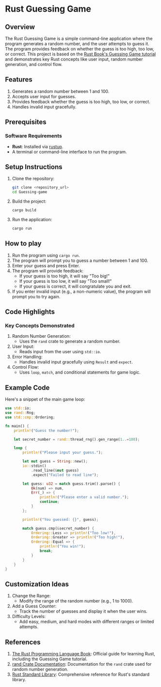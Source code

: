 # Rust Guessing Game
## Overview
The Rust Guessing Game is a simple command-line application where the program generates a random number, and the user attempts to guess it. The program provides feedback on whether the guess is too high, too low, or correct. This project is based on the [Rust Book's Guessing Game tutorial](https://doc.rust-lang.org/book/ch02-00-guessing-game-tutorial.html) and demonstrates key Rust concepts like user input, random number generation, and control flow.

## Features
1. Generates a random number between 1 and 100.
2. Accepts user input for guesses.
3. Provides feedback whether the guess is too high, too low, or correct.
4. Handles invalid input gracefully.

## Prerequisites
### Software Requirements
  - **Rust**: Installed via [rustup](https://www.rust-lang.org/tools/install).
  - A terminal or command-line interface to run the program.

## Setup Instructions
1. Clone the repository:
   ```bash
   git clone <repository_url>
   cd Guessing-game
   ```
2. Build the project:
   ```Bash
   cargo build
   ```
3. Run the application:
   ```Bash
   cargo run
   ```
## How to play
1. Run the program using `cargo run`.
2. The program will prompt you to guess a number between 1 and 100.
3. Enter your guess and press Enter.
4. The program will provide feedback:
   - If your guess is too high, it will say "Too big!"
   - If your guess is too low, it will say "Too small!"
   - If your guess is correct, it will congratulate you and exit.
5. If you enter invalid input (e.g., a non-numeric value), the program will prompt you to try again.

## Code Highlights
### Key Concepts Demonstrated
1. Random Number Generation:
   - Uses the `rand` crate to generate a random number.
2. User Input:
   - Reads input from the user using `std::io`.
3. Error Handling:
   - Handles invalid input gracefully using `Result` and `expect`.
4. Control Flow:
   - Uses `loop`, `match`, and conditional statements for game logic.
  
## Example Code
Here's a snippet of the main game loop:
```Rust
use std::io;
use rand::Rng;
use std::cmp::Ordering;

fn main() {
    println!("Guess the number!");

    let secret_number = rand::thread_rng().gen_range(1..=100);

    loop {
        println!("Please input your guess.");

        let mut guess = String::new();
        io::stdin()
            .read_line(&mut guess)
            .expect("Failed to read line");

        let guess: u32 = match guess.trim().parse() {
            Ok(num) => num,
            Err(_) => {
                println!("Please enter a valid number.");
                continue;
            }
        };

        println!("You guessed: {}", guess);

        match guess.cmp(&secret_number) {
            Ordering::Less => println!("Too low!"),
            Ordering::Greater => println!("Too high!"),
            Ordering::Equal => {
                println!("You win!");
                break;
            }
        }
    }
}
```

## Customization Ideas
1. Change the Range:
   - Modify the range of the random number (e.g., 1 to 1000).
2. Add a Guess Counter:
   - Track the number of guesses and display it when the user wins.
3. Difficulty Levels:
   - Add easy, medium, and hard modes with different ranges or limited attempts.
  
## References
1. [The Rust Programming Language Book](https://doc.rust-lang.org/book/ch02-00-guessing-game-tutorial.html): Official guide for learning Rust, including the Guessing Game tutorial.
2. [rand Crate Documentation](https://docs.rs/rand/latest/rand/): Documentation for the `rand` crate used for random number generation.
3. [Rust Standard Library](https://doc.rust-lang.org/std/): Comprehensive reference for Rust's standard library.
